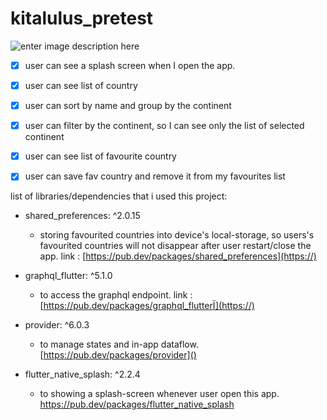 ﻿# kitalulus_pretest 

![enter image description here](https://i.ibb.co/RP8yTpP/Screen-Shot-2022-07-13-at-15-12-43.png)

 - [x] user can see a splash screen when I open the app.  
 - [x] user can see list of country  
 - [x] user can sort by name and group by the continent  
 - [x] user can filter by the continent, so I can see only the list of selected continent 
 - [x] user can see list of favourite country
 - [x] user can save fav country and remove it from my favourites list


list of libraries/dependencies that i used this project:
* shared_preferences: ^2.0.15
	- storing favourited countries into device's local-storage, so users's favourited countries will not disappear after user restart/close the app.
link : [https://pub.dev/packages/shared_preferences](https://)


* graphql_flutter: ^5.1.0
	- to access the graphql endpoint.
link : [https://pub.dev/packages/graphql_flutterÏ](https://)


* provider: ^6.0.3 
	- to manage states and in-app dataflow.
	[https://pub.dev/packages/provider]()

* flutter_native_splash: ^2.2.4
	- to showing a splash-screen whenever user open this app.
 https://pub.dev/packages/flutter_native_splash







